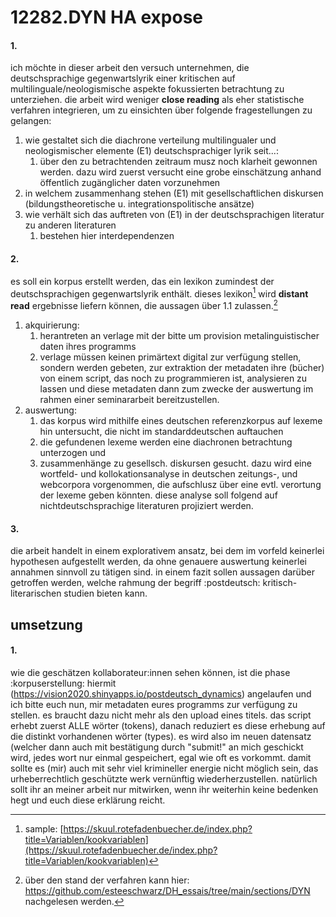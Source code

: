 # 12282.DYN HA expose
#### 1.
ich möchte in dieser arbeit den versuch unternehmen, die deutschsprachige gegenwartslyrik einer kritischen auf multilinguale/neologismische aspekte fokussierten betrachtung zu unterziehen. die arbeit wird weniger **close reading** als eher statistische verfahren integrieren, um zu einsichten über folgende fragestellungen zu gelangen:
1. wie gestaltet sich die diachrone verteilung multilingualer und neologismischer elemente (E1) deutschsprachiger lyrik seit...:
   1. über den zu betrachtenden zeitraum musz noch klarheit gewonnen werden. dazu wird zuerst versucht eine grobe einschätzung anhand öffentlich zugänglicher daten vorzunehmen
2. in welchem zusammenhang stehen (E1) mit gesellschaftlichen diskursen (bildungstheoretische u. integrationspolitische ansätze)
3. wie verhält sich das auftreten von (E1) in der deutschsprachigen literatur zu anderen literaturen
   1. bestehen hier interdependenzen
#### 2.
es soll ein korpus erstellt werden, das ein lexikon zumindest der deutschsprachigen gegenwartslyrik enthält. dieses lexikon[^1] wird **distant read** ergebnisse liefern können, die aussagen über 1.1 zulassen.[^2]
1. akquirierung: 
   1. herantreten an verlage mit der bitte um provision metalinguistischer daten ihres programms
   2. verlage müssen keinen primärtext digital zur verfügung stellen, sondern werden gebeten, zur extraktion der metadaten ihre (bücher) von einem script, das noch zu programmieren ist, analysieren zu lassen und diese metadaten dann zum zwecke der auswertung im rahmen einer seminararbeit bereitzustellen.
2. auswertung: 
   1. das korpus wird mithilfe eines deutschen referenzkorpus auf lexeme hin untersucht, die nicht im standarddeutschen auftauchen
   2. die gefundenen lexeme werden eine diachronen betrachtung unterzogen und
   3. zusammenhänge zu gesellsch. diskursen gesucht. dazu wird eine wortfeld- und kollokationsanalyse in deutschen zeitungs-, und webcorpora vorgenommen, die aufschlusz über eine evtl. verortung der lexeme geben könnten. diese analyse soll folgend auf nichtdeutschsprachige literaturen projiziert werden.
#### 3.
die arbeit handelt in einem explorativem ansatz, bei dem im vorfeld keinerlei hypothesen aufgestellt werden, da ohne genauere auswertung keinerlei annahmen sinnvoll zu tätigen sind. in einem fazit sollen aussagen darüber getroffen werden, welche rahmung der begriff :postdeutsch: kritisch-literarischen studien bieten kann.

## umsetzung
#### 1.
wie die geschätzen kollaborateur:innen sehen können, ist die phase :korpuserstellung: hiermit (<https://vision2020.shinyapps.io/postdeutsch_dynamics>) angelaufen und ich bitte euch nun, mir metadaten eures programms zur verfügung zu stellen. es braucht dazu nicht mehr als den upload eines titels. das script erhebt zuerst ALLE wörter (tokens), danach reduziert es diese erhebung auf die distinkt vorhandenen wörter (types). es wird also im neuen datensatz (welcher dann auch mit bestätigung durch "submit!" an mich geschickt wird, jedes wort nur einmal gespeichert, egal wie oft es vorkommt. damit sollte es (mir) auch mit sehr viel krimineller energie nicht möglich sein, das urheberrechtlich geschützte werk vernünftig wiederherzustellen. natürlich sollt ihr an meiner arbeit nur mitwirken, wenn ihr weiterhin keine bedenken hegt und euch diese erklärung reicht. 

[^1]:	sample: [https://skuul.rotefadenbuecher.de/index.php?title=Variablen/kookvariablen](https://skuul.rotefadenbuecher.de/index.php?title=Variablen/kookvariablen)

[^2]:	über den stand der verfahren kann hier: https://github.com/esteeschwarz/DH_essais/tree/main/sections/DYN nachgelesen werden.